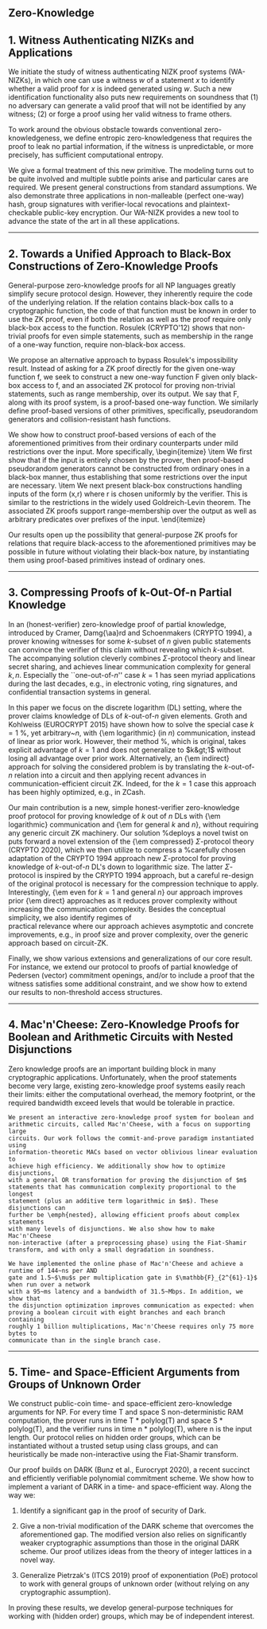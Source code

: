 ## Zero-Knowledge

## 1. Witness Authenticating NIZKs and Applications

We initiate the study of witness authenticating NIZK  proof systems (WA-NIZKs), in which one can use a witness $w$ of a statement $x$ to identify whether a valid proof for $x$ is indeed generated using $w$.  Such a new identification functionality also puts new requirements on soundness that (1) no adversary can generate a valid proof that will not be identified by any witness; (2) or forge a proof using her valid witness to frame others. 

To work around the obvious obstacle towards conventional zero-knowledgeness, we define entropic zero-knowledgeness that requires the proof to leak no partial information, if the witness is unpredictable, or more precisely, has sufficient computational entropy. 
	
We give a formal treatment of this new primitive. The modeling turns out to be quite involved and multiple subtle  points arise and particular cares are required. We present general constructions from standard assumptions. We also demonstrate three applications in non-malleable (perfect one-way) hash, group signatures with verifier-local revocations and plaintext-checkable public-key encryption. Our WA-NIZK provides a new tool to advance the state of the art in all these applications.



***

## 2. Towards a Unified Approach to Black-Box Constructions of Zero-Knowledge Proofs

General-purpose zero-knowledge proofs for all NP languages greatly simplify secure protocol design. However, they inherently require the code of the underlying relation. If the relation contains black-box calls to a cryptographic function, the code of that function must be known in order to use the ZK proof, even if both the relation as well as the proof require only black-box access to the function. Rosulek (CRYPTO'12) shows that non-trivial proofs for even simple statements, such as membership in the range of a one-way function, require non-black-box access.

We propose an alternative approach to bypass Rosulek's impossibility result. Instead of asking for a ZK proof directly for the given one-way function f, we seek to construct a new one-way function F given only black-box access to f, and an associated ZK protocol for proving non-trivial statements, such as range membership, over its output. We say that F, along with its proof system, is a proof-based one-way function. We similarly define proof-based versions of other primitives, specifically, pseudorandom generators and collision-resistant hash functions.

We show how to construct proof-based versions of each of the aforementioned primitives from their ordinary counterparts under mild restrictions over the input. More specifically,
\begin{itemize}
\item 
We first show that if the input is entirely chosen by the prover, then proof-based pseudorandom generators cannot be constructed from ordinary ones in a black-box manner, thus establishing that some restrictions over the input are necessary.
\item 
We next present black-box constructions handling inputs of the form  (x,r) where r is chosen uniformly by the verifier. This is similar to the restrictions in the widely used Goldreich-Levin theorem. The associated ZK proofs support range-membership over the output as well as arbitrary predicates over prefixes of the input.
\end{itemize}

Our results open up the possibility that general-purpose ZK proofs for relations that require black-access to the aforementioned primitives may be possible in future without violating their black-box nature, by instantiating them using proof-based primitives instead of ordinary ones.



***

## 3. Compressing Proofs of k-Out-Of-n Partial Knowledge

In an (honest-verifier) zero-knowledge proof of partial knowledge, introduced by Cramer, Damg{\aa}rd and Schoenmakers (CRYPTO 1994), a prover knowing witnesses for some $k$-subset of $n$ given public statements can convince the verifier of this claim without revealing which $k$-subset.
The accompanying solution cleverly combines $\Sigma$-protocol theory and linear secret sharing, and achieves linear communication complexity for general $k,n$.
Especially the ``one-out-of-$n$'' case $k=1$ has seen myriad applications during the last decades, e.g., in electronic voting, ring signatures, and confidential transaction systems in general.

In this paper we focus on the discrete logarithm (DL) setting, where the prover claims knowledge of DLs of $k$-out-of-$n$ given elements. 
Groth and  Kohlweiss (EUROCRYPT 2015) have shown how to solve the special case $k=1$ %, yet arbitrary~$n$, 
with {\em logarithmic} (in $n$) communication, instead of linear as prior work. However, their method %, which is original, 
takes explicit advantage of $k=1$ and does not generalize to $k&gt;1$ without losing all advantage over prior work.
Alternatively, an {\em indirect} approach for solving the considered problem is by translating the $k$-out-of-$n$ relation into a circuit and then applying recent advances in communication-efficient circuit ZK. Indeed, for the $k=1$ case this approach has been highly optimized, e.g., in ZCash.

Our main contribution is a new, simple honest-verifier zero-knowledge proof protocol for proving knowledge of $k$ out of $n$ DLs with {\em logarithmic} communication and {\em for general $k$ and $n$}, without requiring any generic circuit ZK machinery.
Our solution  %deploys a novel twist on 
puts forward a novel extension of the
{\em compressed} $\Sigma$-protocol theory (CRYPTO 2020), which we then utilize to compress a %carefully chosen adaptation of the CRYPTO 1994 approach 
new $\Sigma$-protocol for proving knowledge of $k$-out-of-$n$ DL's down to logarithmic size. The latter $\Sigma$-protocol is inspired by the CRYPTO 1994 approach, but a careful re-design of the original protocol is necessary for the compression technique to apply. 
Interestingly, {\em even for $k=1$ and general $n$} our approach improves prior {\em direct} approaches as it reduces prover complexity without increasing the communication complexity.
Besides the conceptual simplicity, 
we also identify regimes of  
practical relevance where our approach achieves asymptotic and concrete improvements, e.g., in proof size and prover complexity, over the generic approach based on circuit-ZK. 

Finally, we show various extensions and generalizations of our core result. For instance, we extend our protocol to proofs of partial knowledge of Pedersen (vector) commitment openings, and/or to include a proof that the witness satisfies some additional constraint, and we show how to extend our results to non-threshold access structures.



***

## 4. Mac'n'Cheese: Zero-Knowledge Proofs for Boolean and Arithmetic Circuits with Nested Disjunctions

Zero knowledge proofs are an important building block in many cryptographic applications.
    Unfortunately, when the proof statements become very large, existing
    zero-knowledge proof systems easily reach their limits: either the computational
    overhead, the memory footprint, or the required bandwidth exceed levels that
    would be tolerable in practice.

    We present an interactive zero-knowledge proof system for boolean and
    arithmetic circuits, called Mac'n'Cheese, with a focus on supporting large
    circuits. Our work follows the commit-and-prove paradigm instantiated using
    information-theoretic MACs based on vector oblivious linear evaluation to
    achieve high efficiency. We additionally show how to optimize disjunctions,
    with a general OR transformation for proving the disjunction of $m$
    statements that has communication complexity proportional to the longest
    statement (plus an additive term logarithmic in $m$). These disjunctions can
    further be \emph{nested}, allowing efficient proofs about complex statements
    with many levels of disjunctions. We also show how to make Mac'n'Cheese
    non-interactive (after a preprocessing phase) using the Fiat-Shamir
    transform, and with only a small degradation in soundness.
    
    We have implemented the online phase of Mac'n'Cheese and achieve a runtime of 144~ns per AND
    gate and 1.5~$\mu$s per multiplication gate in $\mathbb{F}_{2^{61}-1}$ when run over a network
    with a 95~ms latency and a bandwidth of 31.5~Mbps. In addition, we show that
    the disjunction optimization improves communication as expected: when
    proving a boolean circuit with eight branches and each branch containing
    roughly 1 billion multiplications, Mac'n'Cheese requires only 75 more bytes to
    communicate than in the single branch case.


***

## 5. Time- and Space-Efficient Arguments from Groups of Unknown Order

We construct public-coin time- and space-efficient zero-knowledge arguments for NP. For every time T and space S non-deterministic RAM computation, the prover runs in time T * polylog(T) and space S * polylog(T), and the verifier runs in time n * polylog(T), where n is the input length. Our protocol relies on hidden order groups, which can be instantiated without a trusted setup using class groups, and can heuristically be made non-interactive using the Fiat-Shamir transform.

Our proof builds on DARK (Bunz et al., Eurocrypt 2020), a recent succinct and efficiently verifiable polynomial commitment scheme. We show how to implement a variant of DARK in a time- and space-efficient way. Along the way we:

1. Identify a significant gap in the proof of security of Dark.

2. Give a non-trivial modification of the DARK scheme that overcomes the aforementioned gap. The modified version also relies on significantly weaker cryptographic assumptions than those in the original DARK scheme. Our proof utilizes ideas from the theory of integer lattices in a novel way.

3. Generalize Pietrzak's (ITCS 2019) proof of exponentiation (PoE) protocol to work with general groups of unknown order (without relying on any cryptographic assumption).

In proving these results, we develop general-purpose techniques for working with (hidden order) groups, which may be of independent interest.